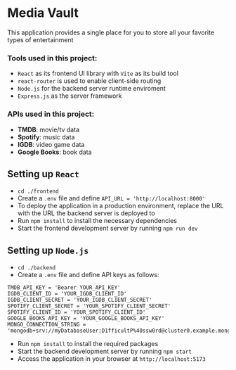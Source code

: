# Media Vault

This application provides a single place for you to store all your favorite types of entertainment

### Tools used in this project:

- `React` as its frontend UI library with `Vite` as its build tool
- `react-router` is used to enable client-side routing
- `Node.js` for the backend server runtime enviroment
- `Express.js` as the server framework

### APIs used in this project:

- **TMDB**: movie/tv data
- **Spotify**: music data
- **IGDB**: video game data
- **Google Books**: book data

## Setting up `React`

- `cd ./frontend`
- Create a `.env` file and define `API_URL = 'http://localhost:8000'`
- To deploy the application in a production environment, replace the URL with the URL the backend server is deployed to
- Run `npm install` to install the necessary dependencies
- Start the frontend development server by running `npm run dev`

## Setting up `Node.js`

- `cd ./backend`
- Create a `.env` file and define API keys as follows:

```
TMDB_API_KEY = 'Bearer YOUR_API_KEY'
IGDB_CLIENT_ID = 'YOUR_IGDB_CLIENT_ID'
IGDB_CLIENT_SECRET = 'YOUR_IGDB_CLIENT_SECRET'
SPOTIFY_CLIENT_SECRET = 'YOUR_SPOTIFY_CLIENT_SECRET'
SPOTIFY_CLIENT_ID = 'YOUR_SPOTIFY_CLIENT_ID'
GOOGLE_BOOKS_API_KEY = 'YOUR_GOOGLE_BOOKS_API_KEY'
MONGO_CONNECTION_STRING = 'mongodb+srv://myDatabaseUser:D1fficultP%40ssw0rd@cluster0.example.mongodb.net/myDatabaseName'
```

- Run `npm install` to install the required packages
- Start the backend development server by running `npm start`
- Access the application in your browser at `http://localhost:5173`
